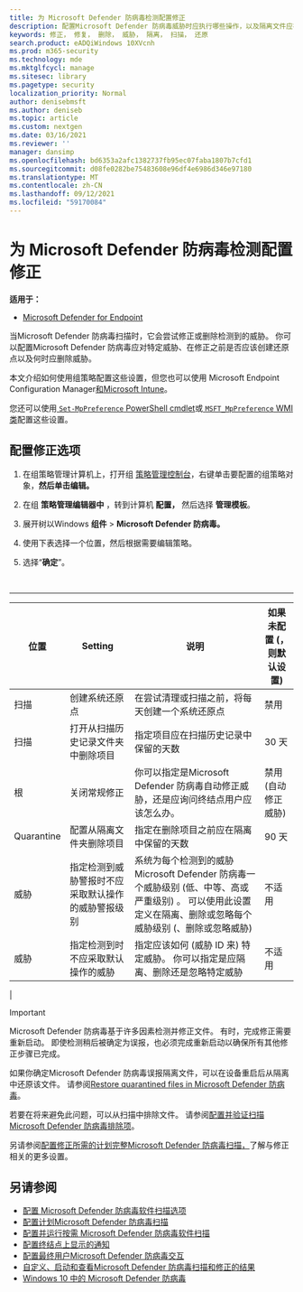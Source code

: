 ```yaml
---
title: 为 Microsoft Defender 防病毒检测配置修正
description: 配置Microsoft Defender 防病毒威胁时应执行哪些操作，以及隔离文件应在隔离文件夹中保留多久
keywords: 修正， 修复， 删除， 威胁， 隔离， 扫描， 还原
search.product: eADQiWindows 10XVcnh
ms.prod: m365-security
ms.technology: mde
ms.mktglfcycl: manage
ms.sitesec: library
ms.pagetype: security
localization_priority: Normal
author: denisebmsft
ms.author: deniseb
ms.topic: article
ms.custom: nextgen
ms.date: 03/16/2021
ms.reviewer: ''
manager: dansimp
ms.openlocfilehash: bd6353a2afc1382737fb95ec07faba1807b7cfd1
ms.sourcegitcommit: d08fe0282be75483608e96df4e6986d346e97180
ms.translationtype: MT
ms.contentlocale: zh-CN
ms.lasthandoff: 09/12/2021
ms.locfileid: "59170084"
---
```

# <a name="configure-remediation-for-microsoft-defender-antivirus-detections"></a>为 Microsoft Defender 防病毒检测配置修正


**适用于：**

- [Microsoft Defender for Endpoint](/microsoft-365/security/defender-endpoint/)

当Microsoft Defender 防病毒扫描时，它会尝试修正或删除检测到的威胁。 你可以配置Microsoft Defender 防病毒应对特定威胁、在修正之前是否应该创建还原点以及何时应删除威胁。

本文介绍如何使用组策略配置这些设置，但您也可以使用 Microsoft Endpoint Configuration Manager[和](/configmgr/protect/deploy-use/endpoint-antimalware-policies#threat-overrides-settings)[Microsoft Intune](/intune/device-restrictions-configure)。

您还可以使用[ `Set-MpPreference` PowerShell cmdlet](/powershell/module/defender/set-mppreference)或[ `MSFT_MpPreference` WMI 类](/previous-versions/windows/desktop/defender/windows-defender-wmiv2-apis-portal)配置这些设置。

## <a name="configure-remediation-options"></a>配置修正选项

1. 在组策略管理计算机上，打开组 [策略管理控制台](/previous-versions/windows/it-pro/windows-server-2008-R2-and-2008/cc731212(v=ws.11))，右键单击要配置的组策略对象，**然后单击编辑。**

2. 在组 **策略管理编辑器中** ，转到计算机 **配置，** 然后选择 **管理模板**。

3. 展开树以Windows **组件** \> **Microsoft Defender 防病毒。**

4. 使用下表选择一个位置，然后根据需要编辑策略。

5. 选择“**确定**”。

<br>

****

|位置|Setting|说明|如果未配置 (，则默认设置) |
|---|---|---|---|
|扫描|创建系统还原点|在尝试清理或扫描之前，将每天创建一个系统还原点|禁用|
|扫描|打开从扫描历史记录文件夹中删除项目|指定项目应在扫描历史记录中保留的天数|30 天|
|根|关闭常规修正|你可以指定是Microsoft Defender 防病毒自动修正威胁，还是应询问终结点用户应该怎么办。|禁用 (自动修正威胁) |
|Quarantine|配置从隔离文件夹删除项目|指定在删除项目之前应在隔离中保留的天数|90 天|
|威胁|指定检测到威胁警报时不应采取默认操作的威胁警报级别|系统为每个检测到的威胁Microsoft Defender 防病毒一个威胁级别 (低、中等、高或严重级别) 。 可以使用此设置定义在隔离、删除或忽略每个威胁级别 (、删除或忽略威胁) |不适用|
|威胁|指定检测到时不应采取默认操作的威胁|指定应该如何 (威胁 ID 来) 特定威胁。 你可以指定是应隔离、删除还是忽略特定威胁|不适用|
|

> [!IMPORTANT]
> Microsoft Defender 防病毒基于许多因素检测并修正文件。 有时，完成修正需要重新启动。 即使检测稍后被确定为误报，也必须完成重新启动以确保所有其他修正步骤已完成。
>
> 如果你确定Microsoft Defender 防病毒误报隔离文件，可以在设备重启后从隔离中还原该文件。 请参阅[Restore quarantined files in Microsoft Defender 防病毒](restore-quarantined-files-microsoft-defender-antivirus.md)。
>
> 若要在将来避免此问题，可以从扫描中排除文件。 请参阅[配置并验证扫描Microsoft Defender 防病毒排除项](configure-exclusions-microsoft-defender-antivirus.md)。

另请参阅[配置修正所需的计划完整Microsoft Defender 防病毒扫描，](scheduled-catch-up-scans-microsoft-defender-antivirus.md#remed)了解与修正相关的更多设置。

## <a name="see-also"></a>另请参阅

- [配置 Microsoft Defender 防病毒软件扫描选项](configure-advanced-scan-types-microsoft-defender-antivirus.md)
- [配置计划Microsoft Defender 防病毒扫描](scheduled-catch-up-scans-microsoft-defender-antivirus.md)
- [配置并运行按需 Microsoft Defender 防病毒软件扫描](run-scan-microsoft-defender-antivirus.md)
- [配置终结点上显示的通知](configure-notifications-microsoft-defender-antivirus.md)
- [配置最终用户Microsoft Defender 防病毒交互](configure-end-user-interaction-microsoft-defender-antivirus.md)
- [自定义、启动和查看Microsoft Defender 防病毒扫描和修正的结果](customize-run-review-remediate-scans-microsoft-defender-antivirus.md)
- [Windows 10 中的 Microsoft Defender 防病毒](microsoft-defender-antivirus-in-windows-10.md)
